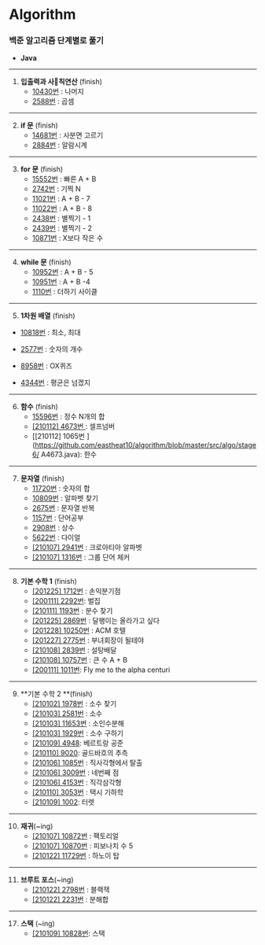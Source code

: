 # Algorithm
### 백준 알고리즘 단계별로 풀기
* **Java**


- - - -
1. **입출력과 사칙연산** (finish)
	* [10430번](https://github.com/eastheat10/algorithm/blob/master/src/algo/stage1/A10430.java) : 나머지
	* [2588번](https://github.com/eastheat10/algorithm/blob/master/src/algo/stage1/A2588.java) : 곱셈
- - - -
2. **if 문** (finish)
	* [14681번](https://github.com/eastheat10/algorithm/blob/master/src/algo/stage2/A14681.java) :  사분면 고르기
	* [2884번](https://github.com/eastheat10/algorithm/blob/master/src/algo/stage2/A2884.java) : 알람시계
- - - -
3. **for 문**  (finish)
	* [15552번](https://github.com/eastheat10/algorithm/blob/master/src/algo/stage3/A15552.java) : 빠른 A + B
	* [2742번](https://github.com/eastheat10/algorithm/blob/master/src/algo/stage3/A2742.java) : 기찍 N
	* [11021번](https://github.com/eastheat10/algorithm/blob/master/src/algo/stage3/A11021.java) : A + B - 7
	* [11022번](https://github.com/eastheat10/algorithm/blob/master/src/algo/stage3/A11022.java) : A + B - 8
	* [2438번](https://github.com/eastheat10/algorithm/blob/master/src/algo/stage3/A2438.java) : 별찍기 - 1
	* [2439번](https://github.com/eastheat10/algorithm/blob/master/src/algo/stage3/A2439.java) : 별찍기 - 2
	* [10871번](https://github.com/eastheat10/algorithm/blob/master/src/algo/stage3/A10871.java) : X보다 작은 수
- - - -
4. **while 문** (finish)
	* [10952번](https://github.com/eastheat10/algorithm/blob/master/src/algo/stage4/A10952.java) : A + B - 5
	* [10951번](https://github.com/eastheat10/algorithm/blob/master/src/algo/stage4/A10951.java) : A + B -4
	* [1110번](https://github.com/eastheat10/algorithm/blob/master/src/algo/stage4/A1110.java) : 더하기 사이클
- - - -
5. **1차원 배열** (finish)
* [10818번](https://github.com/eastheat10/algorithm/blob/master/src/algo/stage5/A10818.java) : 최소, 최대
  
* [2577번](https://github.com/eastheat10/algorithm/blob/master/src/algo/stage5/A2577.java) : 숫자의 개수
  
* [8958번](https://github.com/eastheat10/algorithm/blob/master/src/algo/stage5/A8958.java) : OX퀴즈
  
* [4344번](https://github.com/eastheat10/algorithm/blob/master/src/algo/stage5/A4344.java) : 평균은 넘겠지

- - - -
6. **함수** (finish)
	* [15596번](https://github.com/eastheat10/algorithm/blob/master/src/algo/stage6/A15596.java) : 정수 N개의 합
	* [[210112] 4673번 ](https://github.com/eastheat10/algorithm/blob/master/src/algo/stage6/A4673.java): 셀프넘버
	* [[210112] 1065번 ](https://github.com/eastheat10/algorithm/blob/master/src/algo/stage6/ A4673.java): 한수
- - - -
7. **문자열** (finish)
	* [11720번](https://github.com/eastheat10/algorithm/blob/master/src/algo/stage7/A11720.java) : 숫자의 합
	* [10809번](https://github.com/eastheat10/algorithm/blob/master/src/algo/stage7/A10809.java) : 알파벳 찾기
	* [2675번](https://github.com/eastheat10/algorithm/blob/master/src/algo/stage7/A2675.java) : 문자열 반복 
	* [1157번](https://github.com/eastheat10/algorithm/blob/master/src/algo/stage7/A1157.java) : 단어공부
	* [2908번](https://github.com/eastheat10/algorithm/blob/master/src/algo/stage7/A2908.java) : 상수
	* [5622번](https://github.com/eastheat10/algorithm/blob/master/src/algo/stage7/A5622.java) : 다이얼
	*  [[210107] 2941번](https://github.com/eastheat10/algorithm/blob/master/src/algo/stage7/A2941.java) : 크로아티아 알파벳
	* [[210107] 1316번](https://github.com/eastheat10/algorithm/blob/master/src/algo/stage7/A1316.java) : 그룹 단어 체커
- - - -
8.  **기본 수학 1** (finish)
	* [[201225] 1712번](https://github.com/eastheat10/algorithm/blob/master/src/algo/stage8/A1712.java) : 손익분기점
	* [[200111] 2292번](https://github.com/eastheat10/algorithm/blob/master/src/algo/stage8/A2292.java): 벌집
	* [[210111] 1193번](https://github.com/eastheat10/algorithm/blob/master/src/algo/stage8/A1193.java) : 분수 찾기
	* [[201225] 2869번](https://github.com/eastheat10/algorithm/blob/master/src/algo/stage8/A2869.java) : 달팽이는 올라가고 싶다
	* [[201228] 10250번](https://github.com/eastheat10/algorithm/blob/master/src/algo/stage8/A10250.java) : ACM 호텔
	* [[201227] 2775번](https://github.com/eastheat10/algorithm/blob/master/src/algo/stage8/A2775.java) : 부녀회장이 될테야
	* [[210108] 2839번](https://github.com/eastheat10/algorithm/blob/master/src/algo/stage8/A2775.java) : 설탕배달
	* [[210108] 10757번](https://github.com/eastheat10/algorithm/blob/master/src/algo/stage8/A10757.java) : 큰 수 A + B 
	* [[200111] 1011번](https://github.com/eastheat10/algorithm/blob/master/src/algo/stage8/A1011.java): Fly me to the alpha centuri
---

9. **기본 수학 2 **(finish)
   * [[210102] 1978번](https://github.com/eastheat10/algorithm/blob/master/src/algo/stage9/A1978.java) : 소수 찾기
   * [[210103] 2581번](https://github.com/eastheat10/algorithm/blob/master/src/algo/stage9/A2581.java) : 소수
   * [[210103] 11653번](https://github.com/eastheat10/algorithm/blob/master/src/algo/stage9/A11653.java) : 소인수분해
   * [[210103] 1929번](https://github.com/eastheat10/algorithm/blob/master/src/algo/stage9/A1929.java) : 소수 구하기
   * [[210109] 4948](https://github.com/eastheat10/algorithm/blob/master/src/algo/stage9/A4948.java): 베르트랑 공준
   * [[210110] 9020](https://github.com/eastheat10/algorithm/blob/master/src/algo/stage9/A9020.java): 골드바흐의 추측
   * [[210106] 1085번](https://github.com/eastheat10/algorithm/blob/master/src/algo/stage9/A1085.java) : 직사각형에서 탈출
   * [[210106] 3009번](https://github.com/eastheat10/algorithm/blob/master/src/algo/stage9/A3009.java) : 네번째 점
   * [[210106] 4153번](https://github.com/eastheat10/algorithm/blob/master/src/algo/stage9/A4153.java) : 직각삼각형
   * [[210110] 3053번](https://github.com/eastheat10/algorithm/blob/master/src/algo/stage9/A3053.java) : 택시 기하학
   * [[210109] 1002](https://github.com/eastheat10/algorithm/blob/master/src/algo/stage9/A1002.java): 터렛

---

10. **재귀**(~ing)
    * [[210107] 10872번](https://github.com/eastheat10/algorithm/blob/master/src/algo/stage10/A10872.java) : 팩토리얼
    * [[210107] 10870번](https://github.com/eastheat10/algorithm/blob/master/src/algo/stage10/A10870.java) : 피보나치 수 5
    * [[210122] 11729번](https://github.com/eastheat10/algorithm/blob/master/src/algo/stage10/A11729.java) : 하노이 탑

---

11. **브루트 포스**(~ing)
    * [[210122] 2798번](https://github.com/eastheat10/algorithm/blob/master/src/algo/stage11/A2798.java) : 블랙잭
    * [[210122] 2231번](https://github.com/eastheat10/algorithm/blob/master/src/algo/stage11/A2231.java) : 분해합

---

17. **스택** (~ing)
    * [[210109] 10828번](https://github.com/eastheat10/algorithm/blob/master/src/algo/etc/A10828.java): 스택

